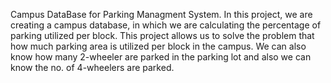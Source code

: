 Campus DataBase for Parking Managment System.
In this project, we are creating a campus database, in which we are calculating 
the percentage of parking utilized per block.
This project allows us to solve the problem that how much parking area is utilized  per block in the campus. 
We can also know how many 2-wheeler are parked in the parking lot and also we can know the no. of 4-wheelers are parked.
